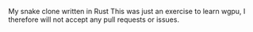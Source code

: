My snake clone written in Rust
This was just an exercise to learn wgpu, I therefore will not accept any pull requests or issues.
